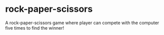# rock-paper-scissors

A rock-paper-scissors game where player can compete with the computer five times to find the winner!
